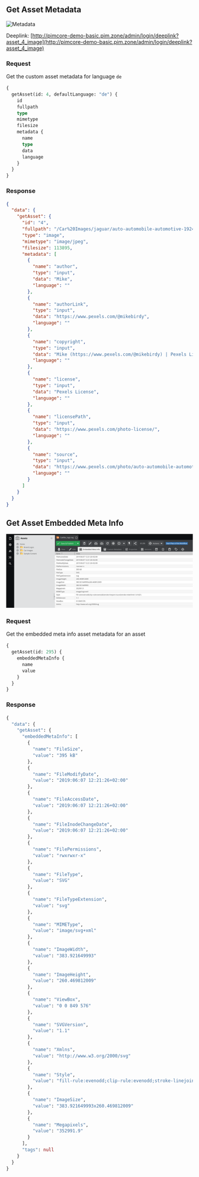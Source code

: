 ## Get Asset Metadata

![Metadata](../../../img/graphql/asset_metadata.png)

Deeplink: [http://pimcore-demo-basic.pim.zone/admin/login/deeplink?asset_4_image](http://pimcore-demo-basic.pim.zone/admin/login/deeplink?asset_4_image)

### Request

Get the custom asset metadata for language `de`

```graphql
{
  getAsset(id: 4, defaultLanguage: "de") {
    id
    fullpath
    type
    mimetype
    filesize
    metadata {
      name
      type
      data
      language
    }
  }
}
```

### Response

```json
{
  "data": {
    "getAsset": {
      "id": "4",
      "fullpath": "/Car%20Images/jaguar/auto-automobile-automotive-192499.jpg",
      "type": "image",
      "mimetype": "image/jpeg",
      "filesize": 113895,
      "metadata": [
        {
          "name": "author",
          "type": "input",
          "data": "Mike",
          "language": ""
        },
        {
          "name": "authorLink",
          "type": "input",
          "data": "https://www.pexels.com/@mikebirdy",
          "language": ""
        },
        {
          "name": "copyright",
          "type": "input",
          "data": "Mike (https://www.pexels.com/@mikebirdy) | Pexels License",
          "language": ""
        },
        {
          "name": "license",
          "type": "input",
          "data": "Pexels License",
          "language": ""
        },
        {
          "name": "licensePath",
          "type": "input",
          "data": "https://www.pexels.com/photo-license/",
          "language": ""
        },
        {
          "name": "source",
          "type": "input",
          "data": "https://www.pexels.com/photo/auto-automobile-automotive-car-192499/",
          "language": ""
        }
      ]
    }
  }
}
```

## Get Asset Embedded Meta Info

![Metadata](../../../img/graphql/asset_embeddedMetaInfo.png)

### Request

Get the embedded meta info asset metadata for an asset

```graphql
{
  getAsset(id: 295) {
    embeddedMetaInfo {
      name
      value
    }
  }
}
```

### Response

```graphql
{
  "data": {
    "getAsset": {
      "embeddedMetaInfo": [
        {
          "name": "FileSize",
          "value": "395 kB"
        },
        {
          "name": "FileModifyDate",
          "value": "2019:06:07 12:21:26+02:00"
        },
        {
          "name": "FileAccessDate",
          "value": "2019:06:07 12:21:26+02:00"
        },
        {
          "name": "FileInodeChangeDate",
          "value": "2019:06:07 12:21:26+02:00"
        },
        {
          "name": "FilePermissions",
          "value": "rwxrwxr-x"
        },
        {
          "name": "FileType",
          "value": "SVG"
        },
        {
          "name": "FileTypeExtension",
          "value": "svg"
        },
        {
          "name": "MIMEType",
          "value": "image/svg+xml"
        },
        {
          "name": "ImageWidth",
          "value": "383.921649993"
        },
        {
          "name": "ImageHeight",
          "value": "260.469812009"
        },
        {
          "name": "ViewBox",
          "value": "0 0 849 576"
        },
        {
          "name": "SVGVersion",
          "value": "1.1"
        },
        {
          "name": "Xmlns",
          "value": "http://www.w3.org/2000/svg"
        },
        {
          "name": "Style",
          "value": "fill-rule:evenodd;clip-rule:evenodd;stroke-linejoin:round;stroke-miterlimit:1.41421;"
        },
        {
          "name": "ImageSize",
          "value": "383.921649993x260.469812009"
        },
        {
          "name": "Megapixels",
          "value": "352991.9"
        }
      ],
      "tags": null
    }
  }
}
```
